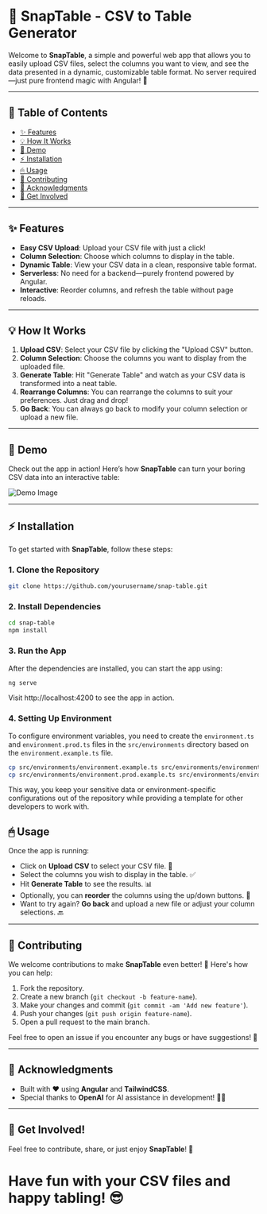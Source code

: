 # 🎉 SnapTable - CSV to Table Generator

Welcome to **SnapTable**, a simple and powerful web app that allows you to easily upload CSV files, select the columns you want to view, and see the data presented in a dynamic, customizable table format. No server required—just pure frontend magic with Angular! 🚀

---

## 📑 Table of Contents

- [✨ Features](#✨-features)
- [💡 How It Works](#💡-how-it-works)
- [🎥 Demo](#🎥-demo)
- [⚡️ Installation](#⚡️-installation)
- [🖱 Usage](#🖱-usage)
- [🤝 Contributing](#🤝-contributing)
- [🙏 Acknowledgments](#🙏-acknowledgments)
- [🚀 Get Involved](#🚀-get-involved)


---

## ✨ Features

- **Easy CSV Upload**: Upload your CSV file with just a click!
- **Column Selection**: Choose which columns to display in the table.
- **Dynamic Table**: View your CSV data in a clean, responsive table format.
- **Serverless**: No need for a backend—purely frontend powered by Angular.
- **Interactive**: Reorder columns, and refresh the table without page reloads.

---

## 💡 How It Works

1. **Upload CSV**: Select your CSV file by clicking the "Upload CSV" button.
2. **Column Selection**: Choose the columns you want to display from the uploaded file.
3. **Generate Table**: Hit "Generate Table" and watch as your CSV data is transformed into a neat table.
4. **Rearrange Columns**: You can rearrange the columns to suit your preferences. Just drag and drop!
5. **Go Back**: You can always go back to modify your column selection or upload a new file.

---

## 🎥 Demo

Check out the app in action! Here’s how **SnapTable** can turn your boring CSV data into an interactive table:

![Demo Image](https://placekitten.com/600/400)

---

## ⚡️ Installation

To get started with **SnapTable**, follow these steps:

### 1. Clone the Repository
```bash
git clone https://github.com/yourusername/snap-table.git
```
### 2. Install Dependencies
```bash
cd snap-table
npm install
```
### 3. Run the App
After the dependencies are installed, you can start the app using:
```bash
ng serve
```
Visit http://localhost:4200 to see the app in action.

### 4. Setting Up Environment

To configure environment variables, you need to create the `environment.ts` and `environment.prod.ts` files in the `src/environments` directory based on the `environment.example.ts` file.

```bash
cp src/environments/environment.example.ts src/environments/environment.ts
cp src/environments/environment.prod.example.ts src/environments/environment.prod.ts
```

This way, you keep your sensitive data or environment-specific configurations out of the repository while providing a template for other developers to work with.


## 🖱 Usage

Once the app is running:

- Click on **Upload CSV** to select your CSV file. 📂
- Select the columns you wish to display in the table. ✅
- Hit **Generate Table** to see the results. 📊
- Optionally, you can **reorder** the columns using the up/down buttons. 🔄
- Want to try again? **Go back** and upload a new file or adjust your column selections. 🔙

---

## 🤝 Contributing

We welcome contributions to make **SnapTable** even better! 🎉 Here's how you can help:

1. Fork the repository.
2. Create a new branch (`git checkout -b feature-name`).
3. Make your changes and commit (`git commit -am 'Add new feature'`).
4. Push your changes (`git push origin feature-name`).
5. Open a pull request to the main branch.

Feel free to open an issue if you encounter any bugs or have suggestions! 🐛

---

## 🙏 Acknowledgments

- Built with ❤️ using **Angular** and **TailwindCSS**.
- Special thanks to **OpenAI** for AI assistance in development! 🤖✨

---

## 🚀 Get Involved!

Feel free to contribute, share, or just enjoy **SnapTable**! 🌟

# Have fun with your CSV files and happy tabling! 😎

